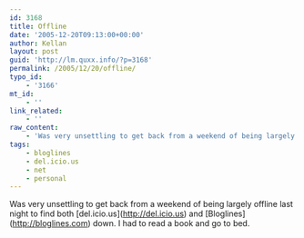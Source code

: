 ```yaml
---
id: 3168
title: Offline
date: '2005-12-20T09:13:00+00:00'
author: Kellan
layout: post
guid: 'http://lm.quxx.info/?p=3168'
permalink: /2005/12/20/offline/
typo_id:
    - '3166'
mt_id:
    - ''
link_related:
    - ''
raw_content:
    - 'Was very unsettling to get back from a weekend of being largely offline last night to find both [del.icio.us](http://del.icio.us) and [Bloglines](http://bloglines.com) down.  I had to read a book and go to bed.'
tags:
    - bloglines
    - del.icio.us
    - net
    - personal
---
```


Was very unsettling to get back from a weekend of being largely offline last night to find both \[del.icio.us\](http://del.icio.us) and \[Bloglines\](http://bloglines.com) down. I had to read a book and go to bed.